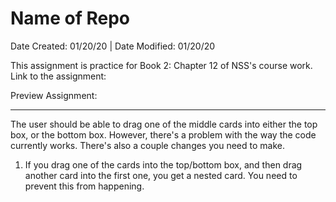 # Name of Repo

Date Created: 01/20/20 | Date Modified: 01/20/20

This assignment is practice for Book 2: Chapter 12 of NSS's course work. Link to the assignment: 

Preview Assignment: 
***

The user should be able to drag one of the middle cards into either the top box, or the bottom box. However, there's a problem with the way the code currently works. There's also a couple changes you need to make.

1. If you drag one of the cards into the top/bottom box, and then drag another card into the first one, you get a nested card. You need to prevent this from happening.
<!-- 2. The user should only be able to drag one card into either box. Use the childNodes property to ensure that, if a card is already in the box, another can't be added. -->
<!-- 3. The user should be able to move a card from the top/bottom box back to the middle.# js-event-drag-and-drop -->
